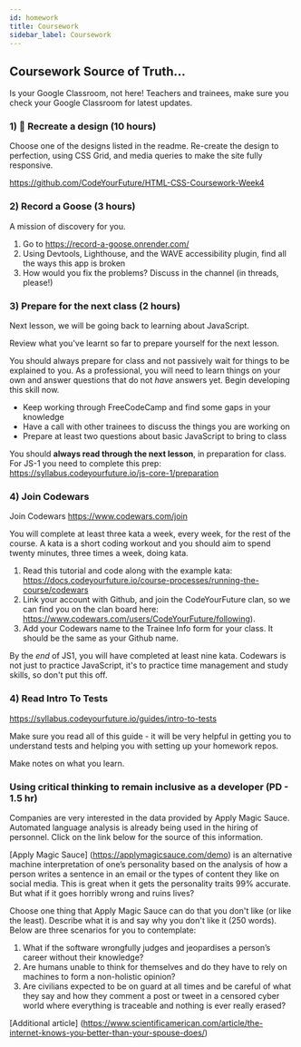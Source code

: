 ```yaml
---
id: homework
title: Coursework
sidebar_label: Coursework
---
```


## Coursework Source of Truth...

Is your Google Classroom, not here! Teachers and trainees, make sure you check your Google Classroom for latest updates.

### 1) 🔑 Recreate a design (10 hours)

Choose one of the designs listed in the readme. Re-create the design to perfection, using CSS Grid, and media queries to make the site fully responsive.

https://github.com/CodeYourFuture/HTML-CSS-Coursework-Week4

### 2) Record a Goose (3 hours)

A mission of discovery for you.

1. Go to https://record-a-goose.onrender.com/
2. Using Devtools, Lighthouse, and the WAVE accessibility plugin, find all the ways this app is broken
3. How would you fix the problems? Discuss in the channel (in threads, please!)

### 3) Prepare for the next class (2 hours)

Next lesson, we will be going back to learning about JavaScript.

Review what you've learnt so far to prepare yourself for the next lesson.

You should always prepare for class and not passively wait for things to be explained to you. As a professional, you will need to learn things on your own and answer questions that do not _have_ answers yet. Begin developing this skill now.

- Keep working through FreeCodeCamp and find some gaps in your knowledge
- Have a call with other trainees to discuss the things you are working on
- Prepare at least two questions about basic JavaScript to bring to class

You should **always read through the next lesson**, in preparation for class. For JS-1 you need to complete this prep:
https://syllabus.codeyourfuture.io/js-core-1/preparation

### 4) Join Codewars

Join Codewars https://www.codewars.com/join

You will complete at least three kata a week, every week, for the rest of the course. A kata is a short coding workout and you should aim to spend twenty minutes, three times a week, doing kata.

1. Read this tutorial and code along with the example kata: https://docs.codeyourfuture.io/course-processes/running-the-course/codewars
2. Link your account with Github, and join the CodeYourFuture clan, so we can find you on the clan board here: https://www.codewars.com/users/CodeYourFuture/following).
3. Add your Codewars name to the Trainee Info form for your class. It should be the same as your Github name.

By the _end_ of JS1, you will have completed at least nine kata. Codewars is not just to practice JavaScript, it's to practice time management and study skills, so don't put this off.

### 4) Read Intro To Tests

https://syllabus.codeyourfuture.io/guides/intro-to-tests

Make sure you read all of this guide - it will be very helpful in getting you to understand tests and helping you with setting up your homework repos.

Make notes on what you learn.

### Using critical thinking to remain inclusive as a developer (PD - 1.5 hr)

Companies are very interested in the data provided by Apply Magic Sauce. Automated language analysis is already being used in the hiring of personnel. Click on the link below for the source of this information.

[Apply Magic Sauce] (https://applymagicsauce.com/demo) is an alternative machine interpretation of one’s personality based on the analysis of how a person writes a sentence in an email or the types of content they like on social media. This is great when it gets the personality traits 99% accurate. But what if it goes horribly wrong and ruins lives?

Choose one thing that Apply Magic Sauce can do that you don't like (or like the least). Describe what it is and say why you don't like it (250 words). Below are three scenarios for you to contemplate:

1. What if the software wrongfully judges and jeopardises a person’s career without their knowledge?
2. Are humans unable to think for themselves and do they have to rely on machines to form a non-holistic opinion?
3. Are civilians expected to be on guard at all times and be careful of what they say and how they comment a post or tweet in a censored cyber world where everything is traceable and nothing is ever really erased?

[Additional article] (https://www.scientificamerican.com/article/the-internet-knows-you-better-than-your-spouse-does/)
